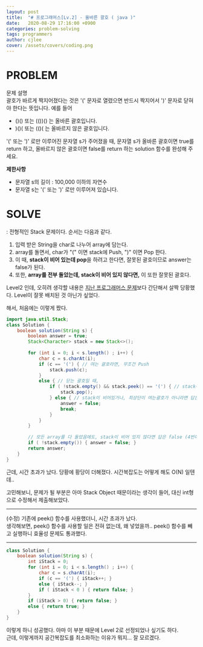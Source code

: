 ```yaml
---
layout: post
title:  "# 프로그래머스[Lv.2] - 올바른 괄호 ( java )"
date:   2020-08-29 17:16:00 +0900
categories: problem-solving
tags: programmers
author: cjlee
cover: /assets/covers/coding.png
---
```


# PROBLEM

문제 설명  
괄호가 바르게 짝지어졌다는 것은 '(' 문자로 열렸으면 반드시 짝지어서 ')' 문자로 닫혀야 한다는 뜻입니다.   예를 들어  

* ()() 또는 (())() 는 올바른 괄호입니다.
* )()( 또는 (()( 는 올바르지 않은 괄호입니다.

'(' 또는 ')' 로만 이루어진 문자열 s가 주어졌을 때, 문자열 s가 올바른 괄호이면 true를 return 하고, 올바르지 않은 괄호이면 false를 return 하는 solution 함수를 완성해 주세요.

**제한사항**
* 문자열 s의 길이 : 100,000 이하의 자연수
* 문자열 s는 '(' 또는 ')' 로만 이루어져 있습니다.

# SOLVE

: 전형적인 Stack 문제이다. 순서는 다음과 같다.

1. 입력 받은 String을 char로 나누어 array에 담는다.
2. array를 돌면서, char가 "(" 이면 stack에 Push, ")" 이면 Pop 한다.
3. 이 때, **stack이 비어 있는데 pop**을 하려고 한다면, 잘못된 괄호이므로 answer는 false가 된다.
4. 또한, **array를 전부 돌았는데, stack이 비어 있지 않다면,** 이 또한 잘못된 괄호다.

Level2 인데, 오히려 생각할 내용은 [지난 프로그래머스 문제](https://cjlee38.github.io/problem_solving/2020/08/08/ps_1.html)보다 간단해서 살짝 당황했다. Level이 잘못 배치된 것 아닌가 싶었다.

해서, 처음에는 이렇게 짰다.


```java
import java.util.Stack;
class Solution {
    boolean solution(String s) {
        boolean answer = true;
        Stack<Character> stack = new Stack<>();
        
        for (int i = 0; i < s.length() ; i++) {
            char c = s.charAt(i);
            if (c == '(') { // 여는 괄호라면, 무조건 Push
                stack.push(c); 
            }
            else { // 닫는 괄호일 때,
                if ( !stack.empty() && stack.peek() == '(') { // stack이 비어 있지 않고, 최상단이 열린 괄호라면 pop
                    stack.pop();
                } else { // stack이 비어있거나, 최상단이 여는괄호가 아니라면 답은 무조건 false
                    answer = false;
                    break;
                }
            }
        }
        
        // 모든 array를 다 돌았음에도, stack이 비어 있지 않다면 답은 false (4번에 해당)
        if ( !stack.empty()) { answer = false; }
        return answer;
    }
}
```

근데, 시간 초과가 났다. 당황에 황당이 더해졌다. 시간복잡도는 어떻게 해도 O(N) 일텐데..

고민해보니, 문제가 될 부분은 아마 Stack Object 때문이라는 생각이 들어, 대신 int형으로 수정해서 제출해보았다.

___

(수정)
기존에 peek() 함수를 사용했더니, 시간 초과가 났다.  
생각해보면, peek() 함수를 사용할 일은 전혀 없는데, 왜 넣었을까..
peek() 함수를 빼고 실행하니 효율성 문제도 통과했다.

___

```java
class Solution {
    boolean solution(String s) {
        int iStack = 0;
        for (int i = 0; i < s.length() ; i++) {
            char c = s.charAt(i);
            if (c == '(') { iStack++; }
            else { iStack--; }
            if ( iStack < 0 ) { return false; }
        }
        if (iStack > 0) { return false; }
        else { return true; }
    }
}
```
이렇게 하니 성공했다. 아마 이 부분 때문에 Level 2로 선정되었나 싶기도 하다.  
근데, 이렇게까지 공간복잡도를 최소화하는 이유가 뭐지... 잘 모르겠다.

